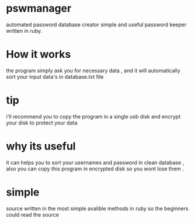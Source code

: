 # pswmanager
automated password database creator
simple and useful password keeper written in ruby.

# How it works
the program simply ask you for necessary data , and it will automatically sort your input data's in database.txt file
# tip
i'll recommend you to copy the program in a single usb disk and encrypt your disk to protect your data
# why its useful
it can helps you to sort your usernames and password in clean database , also you can copy this program in encrypted disk so you wont lose them .
# simple
source written in the most simple avalible methods in ruby so the beginners could read the source
